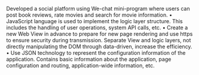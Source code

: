 Developed a social platform using We-chat mini-program where users can post book reviews, rate movies and search for
movie information.
• JavaScript language is used to implement the logic layer structure. This includes the handling of user operations, system
API calls, etc.
• Create a new Web View in advance to prepare for new page rendering and use https to ensure security during
transmission. Separate View and logic layers, not directly manipulating the DOM through data-driven, increase the
efficiency.
• Use JSON technology to represent the configuration information of the application. Contains basic information about the
application, page configuration and routing, application-wide information, etc.
